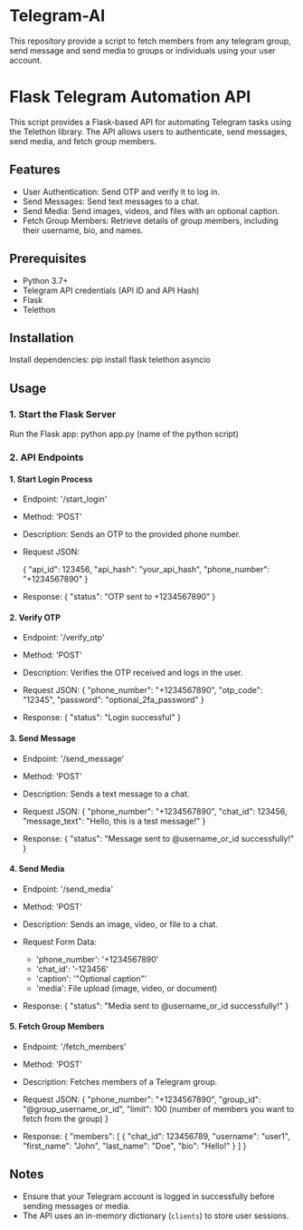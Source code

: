 # Telegram-AI
This repository provide a script to fetch members from any telegram group, send message and send media to groups or individuals using your user account.
# Flask Telegram Automation API

This script provides a Flask-based API for automating Telegram tasks using the Telethon library. The API allows users to authenticate, send messages, send media, and fetch group members.

## Features
- User Authentication: Send OTP and verify it to log in.
- Send Messages: Send text messages to a chat.
- Send Media: Send images, videos, and files with an optional caption.
- Fetch Group Members: Retrieve details of group members, including their username, bio, and names.

## Prerequisites
- Python 3.7+
- Telegram API credentials (API ID and API Hash)
- Flask
- Telethon

## Installation
   Install dependencies:
   pip install flask telethon asyncio
   

## Usage

### 1. Start the Flask Server
Run the Flask app:
python app.py (name of the python script)

### 2. API Endpoints

#### 1. Start Login Process
- Endpoint: '/start_login'
- Method: 'POST'
- Description: Sends an OTP to the provided phone number.

- Request JSON:
 
  {
    "api_id": 123456,
    "api_hash": "your_api_hash",
    "phone_number": "+1234567890"
  }
  
- Response:
  { "status": "OTP sent to +1234567890" }
  

#### 2. Verify OTP
- Endpoint: '/verify_otp'
- Method: 'POST'
- Description: Verifies the OTP received and logs in the user.

- Request JSON:
  {
    "phone_number": "+1234567890",
    "otp_code": "12345",
    "password": "optional_2fa_password"
  }
  
- Response:
  { "status": "Login successful" }
  

#### 3. Send Message
- Endpoint: '/send_message'
- Method: 'POST'
- Description: Sends a text message to a chat.

- Request JSON:
  {
    "phone_number": "+1234567890",
    "chat_id": 123456,
    "message_text": "Hello, this is a test message!"
  }
  
- Response:
  { "status": "Message sent to @username_or_id successfully!" }
 

#### 4. Send Media
- Endpoint: '/send_media'
- Method: 'POST'
- Description: Sends an image, video, or file to a chat.

- Request Form Data:
  - 'phone_number': '+1234567890'
  - 'chat_id': '-123456'
  - 'caption': '"Optional caption"'
  - 'media': File upload (image, video, or document)

- Response:
  { "status": "Media sent to @username_or_id successfully!" }


#### 5. Fetch Group Members
- Endpoint: '/fetch_members'
- Method: 'POST'
- Description: Fetches members of a Telegram group.

- Request JSON:
  {
    "phone_number": "+1234567890",
    "group_id": "@group_username_or_id",
    "limit": 100 (number of members you want to fetch from the group)
  }
  
- Response:
  {
    "members": [
{
"chat_id": 123456789,
"username": "user1",
"first_name": "John",
"last_name": "Doe",
"bio": "Hello!"
}
]
  }

## Notes
- Ensure that your Telegram account is logged in successfully before sending messages or media.
- The API uses an in-memory dictionary (`clients`) to store user sessions.


